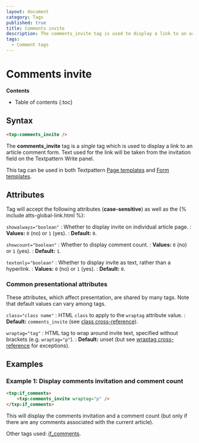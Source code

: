 ```yaml
---
layout: document
category: Tags
published: true
title: Comments invite
description: The comments_invite tag is used to display a link to an article comment form.
tags:
  - Comment tags
---
```


# Comments invite

**Contents**

* Table of contents
{:toc}

## Syntax

~~~ html
<txp:comments_invite />
~~~

The **comments_invite** tag is a *single* tag which is used to display a link to an article comment form. Text used for the link will be taken from the invitation field on the Textpattern Write panel.

This tag can be used in both Textpattern [Page templates](/themes/page-templates-explained) and [Form templates](/themes/form-templates-explained).

## Attributes

Tag will accept the following attributes (**case-sensitive**) as well as the {% include atts-global-link.html %}:

`showalways="boolean"`
: Whether to display invite on individual article page.
: **Values:** `0` (no) or `1` (yes).
: **Default:** `0`.

`showcount="boolean"`
: Whether to display comment count.
: **Values:** `0` (no) or `1` (yes).
: **Default:** `1`.

`textonly="boolean"`
: Whether to display invite as text, rather than a hyperlink.
: **Values:** `0` (no) or `1` (yes).
: **Default:** `0`.

### Common presentational attributes

These attributes, which affect presentation, are shared by many tags. Note that default values can vary among tags.

`class="class name"`
: HTML `class` to apply to the `wraptag` attribute value.
: **Default:** `comments_invite` (see [class cross-reference](/tags/tag-attributes-cross-reference#class)).

`wraptag="tag"`
: HTML tag to wrap around invite text, specified without brackets (e.g. `wraptag="p"`).
: **Default:** unset (but see [wraptag cross-reference](/tags/tag-attributes-cross-reference#wraptag) for exceptions).

## Examples

### Example 1: Display comments invitation and comment count

~~~ html
<txp:if_comments>
    <txp:comments_invite wraptag="p" />
</txp:if_comments>
~~~

This will display the comments invitation and a comment count (but only if there are any comments associated with the current article).

Other tags used: [if_comments](/tags/if_comments).

